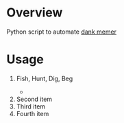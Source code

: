 # Overview

Python script to automate [dank memer](https://dankmemer.lol/)

# Usage

<ol>
  <li>Fish, Hunt, Dig, Beg</li>
  <ul>
      <li></li>
    </ul>
  <li>Second item</li>
  <li>Third item</li>
  <li>Fourth item</li>
</ol>
